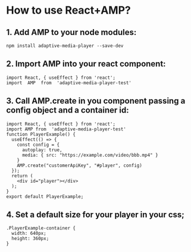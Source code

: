 # How to use React+AMP?

## 1. Add AMP to your node modules:
```
npm install adaptive-media-player --save-dev
```

## 2. Import AMP into your react component:
```
import React, { useEffect } from 'react';
import  AMP  from  'adaptive-media-player-test'
```

## 3. Call AMP.create in you component passing a config object and a container id:
```
import React, { useEffect } from 'react';
import AMP from  'adaptive-media-player-test'
function PlayerExample() {
  useEffect(() => {
    const config = {
      autoplay: true,
      media: { src: "https://example.com/video/bbb.mp4" }
    }
    AMP.create("customerApiKey", "#player", config)
  });
  return (
    <div id="player"></div>
  );
}
export default PlayerExample;
```

## 4. Set a default size for your player in your css;
```
.PlayerExample-container {
  width: 640px;
  height: 360px;
}
```
